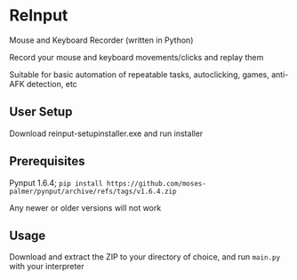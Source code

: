 # ReInput
<p>Mouse and Keyboard Recorder (written in Python)</p>
<p>Record your mouse and keyboard movements/clicks and replay them</p>
<p>Suitable for basic automation of repeatable tasks, autoclicking, games, anti-AFK detection, etc</p>

<h2>User Setup</h2>
<p>Download reinput-setupinstaller.exe and run installer</p>

<h2>Prerequisites</h2>
<p>Pynput 1.6.4; <code>pip install https://github.com/moses-palmer/pynput/archive/refs/tags/v1.6.4.zip</code></p>
<p>Any newer or older versions will not work</p>

<h2>Usage</h2>
<p>Download and extract the ZIP to your directory of choice, and run <code>main.py</code> with your interpreter</p>


